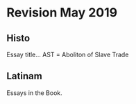 #  Revision May 2019


## Histo
Essay title...
AST = Aboliton of Slave Trade

## Latinam
Essays in the Book.

